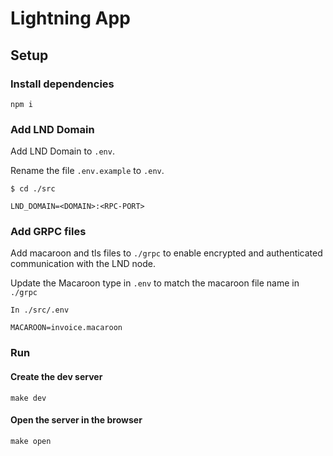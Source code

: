 # Lightning App

## Setup
### Install dependencies

``` 
npm i
```

### Add LND Domain
Add LND Domain to `.env`. 

Rename the file `.env.example` to `.env`. 

```
$ cd ./src

LND_DOMAIN=<DOMAIN>:<RPC-PORT>
```

### Add GRPC files
Add macaroon and tls files to `./grpc` to enable encrypted and authenticated
communication with the LND node.

Update the Macaroon type in `.env` to match the macaroon file name in `./grpc`

```
In ./src/.env

MACAROON=invoice.macaroon
```

### Run
#### Create the dev server
```
make dev
```

#### Open the server in the browser
```
make open
```
